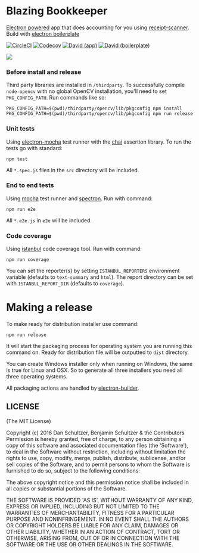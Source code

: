 # Blazing Bookkeeper

[Electron powered](http://electron.atom.io) app that does accounting for you using [receipt-scanner](https://github.com/danschultzer/receipt-scanner). Build with [electron boilerplate](https://github.com/szwacz/electron-boilerplate)

[![CircleCI](https://img.shields.io/circleci/project/danschultzer/blazing-bookkeeper/master.svg)](https://circleci.com/gh/danschultzer/blazing-bookkeeper)
[![Codecov](https://img.shields.io/codecov/c/github/danschultzer/blazing-bookkeeper/master.svg)](https://codecov.io/gh/danschultzer/blazing-bookkeeper)
[![David (app)](https://david-dm.org/danschultzer/blazing-bookkeeper/status.svg?path=app)](https://david-dm.org/danschultzer/blazing-bookkeeper?path=app)
[![David (boilerplate)](https://david-dm.org/danschultzer/blazing-bookkeeper/dev-status.svg)](https://david-dm.org/danschultzer/blazing-bookkeeper?type=dev)


![](https://cloud.githubusercontent.com/assets/1254724/18614273/5b964992-7d40-11e6-991c-39e7ab7d25d9.gif)

### Before install and release

Third party libraries are installed in `/thirdparty`. To successfully compile `node-opencv` with no global OpenCV installation, you'll need to set `PKG_CONFIG_PATH`. Run commands like so:
```
PKG_CONFIG_PATH=$(pwd)/thirdparty/opencv/lib/pkgconfig npm install
PKG_CONFIG_PATH=$(pwd)/thirdparty/opencv/lib/pkgconfig npm run release
```

### Unit tests

Using [electron-mocha](https://github.com/jprichardson/electron-mocha) test runner with the [chai](http://chaijs.com/api/assert/) assertion library. To run the tests go with standard:
```
npm test
```

All `*.spec.js` files in the `src` directory will be included.

### End to end tests

Using [mocha](https://mochajs.org/) test runner and [spectron](http://electron.atom.io/spectron/). Run with command:
```
npm run e2e
```
All `*.e2e.js` in `e2e` will be included.

### Code coverage

Using [istanbul](http://gotwarlost.github.io/istanbul/) code coverage tool. Run with command:
```
npm run coverage
```
You can set the reporter(s) by setting `ISTANBUL_REPORTERS` environment variable (defaults to `text-summary` and `html`). The report directory can be set with `ISTANBUL_REPORT_DIR` (defaults to `coverage`).

# Making a release

To make ready for distribution installer use command:
```
npm run release
```
It will start the packaging process for operating system you are running this command on. Ready for distribution file will be outputted to `dist` directory.

You can create Windows installer only when running on Windows, the same is true for Linux and OSX. So to generate all three installers you need all three operating systems.

All packaging actions are handled by [electron-builder](https://github.com/electron-userland/electron-builder).

## LICENSE

(The MIT License)

Copyright (c) 2016 Dan Schultzer, Benjamin Schultzer & the Contributors Permission is hereby granted, free of charge, to any person obtaining a copy of this software and associated documentation files (the 'Software'), to deal in the Software without restriction, including without limitation the rights to use, copy, modify, merge, publish, distribute, sublicense, and/or sell copies of the Software, and to permit persons to whom the Software is furnished to do so, subject to the following conditions:

The above copyright notice and this permission notice shall be included in all copies or substantial portions of the Software.

THE SOFTWARE IS PROVIDED 'AS IS', WITHOUT WARRANTY OF ANY KIND, EXPRESS OR IMPLIED, INCLUDING BUT NOT LIMITED TO THE WARRANTIES OF MERCHANTABILITY, FITNESS FOR A PARTICULAR PURPOSE AND NONINFRINGEMENT. IN NO EVENT SHALL THE AUTHORS OR COPYRIGHT HOLDERS BE LIABLE FOR ANY CLAIM, DAMAGES OR OTHER LIABILITY, WHETHER IN AN ACTION OF CONTRACT, TORT OR OTHERWISE, ARISING FROM, OUT OF OR IN CONNECTION WITH THE SOFTWARE OR THE USE OR OTHER DEALINGS IN THE SOFTWARE.
